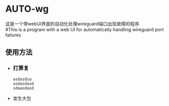 # AUTO-wg
这是一个带webUI界面的自动化处理wireguard端口出现故障的程序<br />
#This is a program with a web UI for automatically handling wireguard port failures


## 使用方法

* ### 打算复
  
      asdasdsa 
      asdasdasd
      sdaasdasd
* 发生大包
